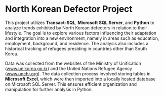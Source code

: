 # North Korean Defector Project

This project utilizes **Transact-SQL**, **Microsoft SQL Server**, and **Python** to analyze trends exhibited by North Korean defectors in relation to their lifestyle. The goal is to explore various factors influencing their adaptation and integration into a new environment, namely in areas such as education, employment, background, and residence. The analysis also includes a historical tracking of refugees presiding in countries other than South Korea.

Data was collected from the websites of the Ministry of Unification (www.unikorea.go.kr) and the United Nations Refugee Agency (www.unchr.org).
The data collection process involved storing tables in **Microsoft Excel**, which were then imported into a locally hosted database on Microsoft SQL Server. This ensures efficient organization and manipulation for further analysis in Python.
